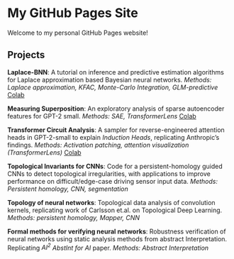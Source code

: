# My GitHub Pages Site

Welcome to my personal GitHub Pages website!


## Projects


**Laplace-BNN**: A tutorial on inference and predictive estimation algorithms for Laplace approximation based Bayesian neural networks. *Methods: Laplace approximation, KFAC, Monte-Carlo Integration, GLM-predictive*
[Colab]()

**Measuring Superposition**: An exploratory analysis of sparse autoencoder features for GPT-2 small. *Methods: SAE, TransformerLens*
[Colab]()

**Transformer Circuit Analysis**: A sampler for reverse-engineered attention heads in GPT-2-small to explain *Induction Heads*, replicating Anthropic’s findings. *Methods: Activation patching, attention visualization (TransformerLens)* 
[Colab]()

**Topological Invariants for CNNs**: Code for a persistent-homology guided CNNs to detect topological irregularities, with applications to improve performance on difficult/edge-case driving sensor input data. *Methods: Persistent homology, CNN, segmentation*

**Topology of neural networks**: Topological data analysis of convolution kernels, replicating work of Carlsson et.al. on Topological Deep Learning. *Methods: persistent homology, Mapper, CNN*

**Formal methods for verifying neural networks**: Robustness verification of neural networks using static analysis methods from abstract Interpretation. Replicating *$AI^2$ AbstInt for AI* paper. *Methods: Abstract Interpretation* 
<!-- 
**[LLMOPs: Building, Tracking, and Deploying a RAG Pipeline]()**
- An end-to-end LLMOps workflow for a Retrieval-Augmented Generation (RAG) system, Using **LangChain** for pipeline orchestration, **Weights & Biases (WandB)** for experiment tracking, and **MLflow** for model management -->



